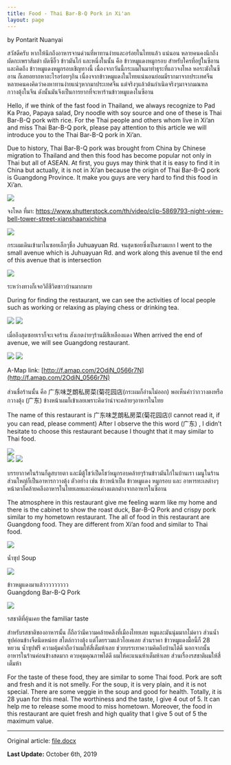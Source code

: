 ```yaml
---
title: Food - Thai Bar-B-Q Pork in Xi'an
layout: page
---
```

by Pontarit Nuanyai

สวัสดีครับ หากให้นึกถึงอาหารจานด่วนที่หาทานง่ายและอร่อยในไทยแล้ว แน่นอน หลายคนคงนึกถึง ผัดกะเพราส้มตำ ผัดซีอิ๊ว ข้าวมันไก่ และหนึ่งในนั้น คือ ข้าวหมูแดงหมูกรอบ สำหรับใครที่อยู่ในซีอาน และคิดถึง ข้าวหมูแดงหมูกรอบเชิญทางนี้ เนื่องจากวันนี้กระผมในมาทำธุระที่แถวจงโหล หอระฆังในซีอาน ก็เลยอยากหาอะไรอร่อยๆกิน 
เนื่องจากข้าวหมูแดงในไทยแน่นอนย่อมมีรากมาจากประเทศจีน หลายคนคงคิดว่าคงหาทานง่ายแน่ๆหากมาประเทศจีน แต่จริงๆแล้วต้นกำเนิดจริงๆมาจากมณฑลกวางตุ้งในจีน ดังนั้นมันจึงเป็นการยากที่จะหาร้านข้าวหมูแดงในซีอาน

Hello, if we think of the fast food in Thailand, we always recognize to Pad Ka Prao, Papaya salad, Dry noodle with soy source and one of these is Thai Bar-B-Q pork with rice. For the Thai people and others whom live in Xi’an and miss Thai Bar-B-Q pork, please pay attention to this article we will introduce you to the Thai Bar-B-Q pork in Xi’an.

Due to history, Thai Bar-B-Q pork was brought from China by Chinese migration to Thailand and then this food has become popular not only in Thai but all of ASEAN.  At first, you guys may think that it is easy to find it in China but actually, it is not in Xi’an because the origin of  Thai Bar-B-Q pork is Guangdong Province. It make you guys are very hard to find this food in Xi’an.

![](/assets/img/red-pork-rice/Picture1.png)

จงโหล ที่มา: https://www.shutterstock.com/th/video/clip-5869793-night-view-bell-tower-street-xianshaanxichina

![](/assets/img/red-pork-rice/Picture2.png)

กระผมเดินเข้ามาในซอยเล็กๆชื่อ Juhuayuan Rd. จนสุดซอยซี่งเป็นสามแยก I went to the small avenue which is Juhuayuan Rd. and work along this avenue til the end of this avenue that is intersection 

![](/assets/img/red-pork-rice/Picture3.png)

ระหว่างทางก็เจอวิถีชีวิตชาวบ้านมากมาย

During for finding the restaurant, we can see the activities of local people such as working or relaxing as playing chess or drinking tea.

![](/assets/img/red-pork-rice/Picture4.png)
![](/assets/img/red-pork-rice/Picture5.png)
 
เมื่อถึงสุดซอยเราก็จะเจอร้าน สังเกตง่ายๆร้านมีสีเหลืองแดง
When arrived the end of avenue, we will see Guangdong restaurant.

![](/assets/img/red-pork-rice/Picture6.png)
![](/assets/img/red-pork-rice/Picture7.png)
 
A-Map link: [http://f.amap.com/2OdiN_0566r7N](http://f.amap.com/2OdiN_0566r7N)

ส่วนชื่อร้านนั้น คือ 广东味芝朗私房菜(菊花园店(กระผมก็อ่านไม่ออก) พอเห็นคำว่ากวางตงหรือกวางตุ้ง (广东) ข้างหน้าผมก็เข้าเลยเพราะคิดว่าน่าจะคล้ายๆอาหารในไทย 

The name of this restaurant is 广东味芝朗私房菜(菊花园店(I cannot read it, if you can read, please comment) After I observe the this word (广东) , I didn’t hesitate to choose this restaurant because I thought that it may similar to Thai food.

![](/assets/img/red-pork-rice/Picture8.png)                
![](/assets/img/red-pork-rice/Picture9.png)
![](/assets/img/red-pork-rice/Picture10.png)

บรรยากาศในร้านก็ดูสบายตา และมีตู้โชว์เป็ดโชว์หมูกรอบคล้ายๆร้านข้าวมันไก่ในบ้านเรา เมนูในร้านส่วนใหญ่ก็เป็นอาหารกวางตุ้ง ตัวอย่าง เช่น ข้าวหน้าเป็ด ข้าวหมูแดง หมูกรอบ และ อาหารทะเลต่างๆ หน้าตาก็คล้ายคลึงอาหารในไทยเลยและค่อนค่างแตกต่างจากอาหารในซีอาน

The atmosphere in this restaurant give me feeling warm like my home and there is the cabinet to show the roast duck, Bar-B-Q Pork and crispy pork similar to my hometown restaurant. The all of food in this restaurant are Guangdong food. They are different from Xi’an food and similar to Thai food.

![](/assets/img/red-pork-rice/Picture11.png)

น้ำซุป Soup

![](/assets/img/red-pork-rice/Picture12.png)

ข้าวหมูแดงมาแล้ววววววววว <br />
Guangdong Bar-B-Q Pork
 
![](/assets/img/red-pork-rice/Picture13.png)

รสชาติที่คุ้นเคย the familiar taste

สำหรับรสชาติของอาหารนั้น ก็ถือว่ามีความคล้ายคลึงที่เมืองไทยเลย หมูและมันนุ่มมากไม่คาว ส่วนน้ำซุปค่อนข้างจืดนิดหน่อย สไตล์กวางตุ้ง แต่โดยรวมแล้วโอเคเลย ส่วนราคา ข้าวหมูแดงมื้อนี้ก็ 28 หยวน น้ำซุปฟรี ความคุ้มค่าถือว่าผมให้สี่เต็มห้าเลย ช่วยบรรเทาความคิดถึงบ้านได้ดี นอกจากนั้นอาหารในร้านค่อนข้างสดมาก ควบคุมคุณภาพได้ดี ผมให้คะแนนห้าเต็มห้าเลย ส่วนเรื่องรสชาติผมให้สี่เต็มห้า 

For the taste of these food, they are similar to some Thai food. Pork are soft and fresh and it is not smelly. For the soup, it is very plain, and it is not special. There are some veggie in the soup and good for health. Totally, it is 28 yuan for this meal.  The worthiness and the taste, I give 4 out of 5. It can help me to release some mood to miss hometown. Moreover, the food in this restaurant are quiet fresh and high quality that I give 5 out of 5 the maximum value.  

---

Original article: [file.docx](/assets/img/red-pork-rice/red-pork-rice-original-file.docx)

**Last Update:** October 6th, 2019
